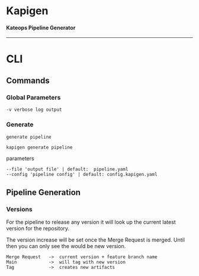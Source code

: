 # Kapigen
#### Kateops Pipeline Generator

----
# CLI
## Commands
### Global Parameters
```shell
-v verbose log output
```
### Generate
`generate pipeline`
```shell
kapigen generate pipeline
```
parameters
```shell
--file 'output file' | default:  pipeline.yaml
--config 'pipeline config' | default: config.kapigen.yaml
```

## Pipeline Generation
### Versions
For the pipeline to release any version it will look up the current latest version for the repository.

The version increase will be set once the Merge Request is merged. Until then you can only see the would be new version.

```
Merge Request   ->  current version + feature branch name
Main            ->  will tag with new version
Tag             ->  creates new artifacts
```


